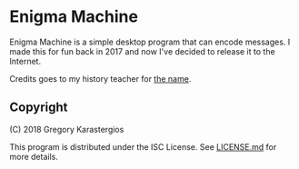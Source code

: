 # Enigma Machine
Enigma Machine is a simple desktop program that can encode messages. I made this for fun back in 2017 and now I've decided to release it to the Internet.

Credits goes to my history teacher for [the name](https://en.wikipedia.org/wiki/Enigma_machine).

## Copyright
(C) 2018 Gregory Karastergios

This program is distributed under the ISC License. See [LICENSE.md](https://github.com/gregnk/EnigmaMachine/LICENSE.md) for more details.